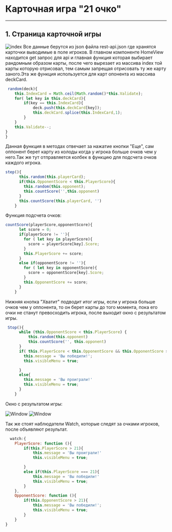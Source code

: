 # Карточная игра "21 очко" 
___
## 1. Страница карточной игры

![index](https://cdn.discordapp.com/attachments/356017746787565568/991735607644651560/unknown.png)
Все данные берутся из json файла rest-api.json где хранятся карточки выводимые в поле игроков.
В главном компоненте HomeView находится get запрос для api и главная функция которая выбирает рандомным образом карты, после чего вырезает из массива index той карты которую отрисовал, тем самым запрещая отрисовать ту же карту заного.Эта же функция используется для карт опонента из массива deckCard.

```javascript
 random(deck){
    this.IndexCard = Math.ceil(Math.random()*this.Validate);
    for( let key in this.deckCard){
        if(key == this.IndexCard){
            deck.push(this.deckCard[key]);
            this.deckCard.splice(this.IndexCard,1);
        }
    }
    this.Validate--;
}
}
```
Данная функция в методах отвечает за нажатие кнопки "Еще", сам оппонент берет карту из колоды когда у игрока больше очков чем у него.Так же тут отправляется колбек в функцию для подсчета очков каждого игрока.

```javascript
step(){
      this.random(this.playerCard);
      if(this.OpponentScore < this.PlayerScore){
        this.random(this.opponent);
        this.countScore('',this.opponent)
      }
      this.countScore(this.playerCard, '')
    }
```
Функция подсчета очков:

```javascript
countScore(playerScore,opponentScore){
      let score = 0;
      if(playerScore != ''){
        for ( let key in playerScore){
          score = playerScore[key].Score;
        }
        this.PlayerScore += score;
      }
      else if(opponentScore != ''){
        for ( let key in opponentScore){
          score = opponentScore[key].Score;
        }
        this.OpponentScore += score;
      }
    }
```

Нижняя кнопка "Хватит" подводит итог игры, если у игрока больше очков чем у оппонента, то он берет карты до того момента, пока его очки не станут превосходить игрока, после выходит окно с результатом игры.
```javascript
 Stop(){
      while (this.OpponentScore < this.PlayerScore) {
          this.random(this.opponent)
          this.countScore('', this.opponent)
      }
      if( this.PlayerScore < this.OpponentScore && this.OpponentScore > 21 ){
        this.message = 'Вы победили!';
        this.visibleMenu = true;

      }
      else{
        this.message = 'Вы проиграли!'
        this.visibleMenu = true;
      }
    }
```

Окно с результатом игры:

![Window](https://media.discordapp.net/attachments/1003370540066689175/1003375311762759690/unknown.png?width=956&height=454)
![Window](https://media.discordapp.net/attachments/1003370540066689175/1003375539496693810/unknown.png?width=956&height=442)

Так же стоят наблюдатели Watch, которые следят за очками игроков, после объявляют результат.
```javascript
  watch:{
    PlayerScore: function (){
        if(this.PlayerScore > 21){
            this.message = 'Вы проиграли!'
            this.visibleMenu = true;

        }
        else if(this.PlayerScore === 21){
            this.message = 'Вы победили!'
            this.visibleMenu = true;
        }
    },
    OpponentScore: function (){
        if(this.OpponentScore > 21){
            this.message = 'Вы победили!';
            this.visibleMenu = true;
        }
    }
}
```
